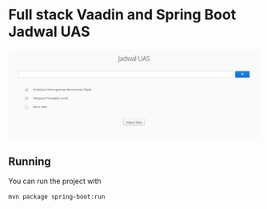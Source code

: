 # Full stack Vaadin and Spring Boot Jadwal UAS

![Vaadin and Spring Boot example with JPA and H2](screenshot.png)

## Running

You can run the project with 

```
mvn package spring-boot:run
```